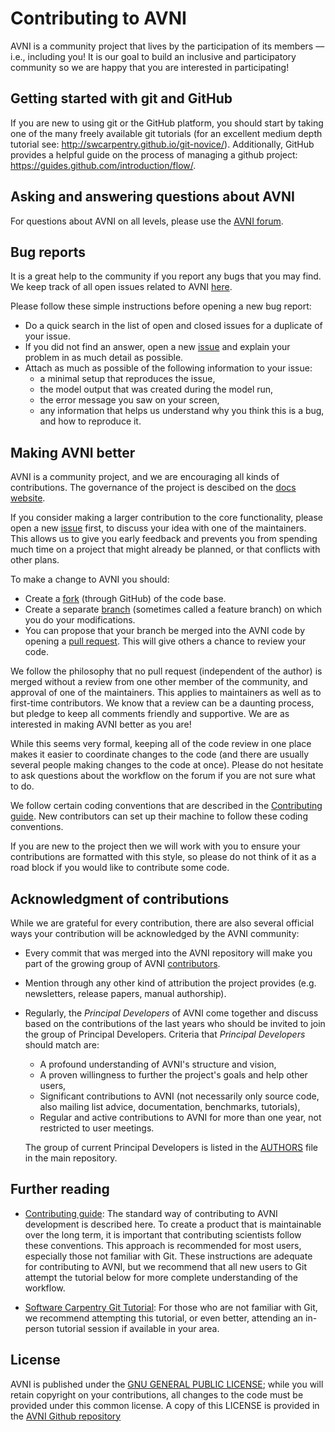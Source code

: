 # Contributing to AVNI
AVNI is a community project that lives by the participation of its
members — i.e., including you! It is our goal to build an inclusive
and participatory community so we are happy that you are interested in
participating!

## Getting started with git and GitHub
If you are new to using git or the GitHub platform, you should start by taking one of the many freely available git tutorials (for an excellent medium depth tutorial see: http://swcarpentry.github.io/git-novice/). Additionally, GitHub provides a helpful
guide on the process of managing a github project: https://guides.github.com/introduction/flow/.

## Asking and answering questions about AVNI
For questions about AVNI on all levels, please use the
[AVNI forum](https://github.com/globalseismology/avni/discussions).

## Bug reports
It is a great help to the community if you report any bugs that you
may find. We keep track of all open issues related to AVNI
[here](https://github.com/globalseismology/avni/issues).

Please follow these simple instructions before opening a new bug report:

- Do a quick search in the list of open and closed issues for a duplicate of
  your issue.
- If you did not find an answer, open a new
  [issue](https://github.com/globalseismology/avni/issues/new) and explain your
  problem in as much detail as possible.
- Attach as much as possible of the following information to your issue:
  - a minimal setup that reproduces the issue,
  - the model output that was created during the model run,
  - the error message you saw on your screen,
  - any information that helps us understand why you think this is a bug, and
    how to reproduce it.

## Making AVNI better
AVNI is a community project, and we are encouraging all kinds of
contributions. The governance of the project is descibed on the [docs website](https://avni.globalseismology.org/stable/overview/governance.html).


If you consider making a larger contribution to the core functionality, please
open a new [issue](https://github.com/globalseismology/avni/issues/new)
first, to discuss your idea with one of the maintainers. This allows us to give
you early feedback and prevents you from spending much time on a project that
might already be planned, or that conflicts with other plans.

To make a change to AVNI you should:
- Create a
[fork](https://guides.github.com/activities/forking/#fork) (through GitHub) of
the code base.
- Create a separate
[branch](https://guides.github.com/introduction/flow/) (sometimes called a
feature branch) on which you do your modifications.
- You can propose that your branch be merged into the AVNI
code by opening a [pull request](https://guides.github.com/introduction/flow/).
This will give others a chance to review your code.

We follow the philosophy that no pull request (independent of the author) is
merged without a review from one other member of the community, and approval of
one of the maintainers. This applies to maintainers as well as to first-time
contributors. We know that a review can be a daunting process, but pledge to
keep all comments friendly and supportive. We are as
interested in making AVNI better as you are!

While this seems very formal, keeping all of the code review in one place makes
it easier to coordinate changes to the code (and there are usually several
people making changes to the code at once). Please do not hesitate to ask
questions about the workflow on the forum if you are not sure what to do.

We follow certain coding conventions that are described in the [Contributing guide](https://avni.globalseismology.org/stable/overview/contributing.html).
New contributors can set up their machine
to follow these coding conventions.

If you are new to the project then we will work with you to ensure your
contributions are formatted with this style, so please do not think of it as a
road block if you would like to contribute some code.

## Acknowledgment of contributions
While we are grateful for every contribution, there are also several official
ways your contribution will be acknowledged by the AVNI community:
- Every commit that was merged into the AVNI repository will make you part of
  the growing group of AVNI
  [contributors](https://github.com/globalseismology/avni/graphs/contributors).
- Mention through any other kind of attribution the project provides (e.g. newsletters, release papers, manual authorship).
- Regularly, the *Principal Developers* of AVNI come together and discuss based
  on the contributions of the last years who should be invited to join the
  group of Principal Developers. Criteria that *Principal Developers* should
  match are:

  - A profound understanding of AVNI's structure and vision,
  - A proven willingness to further the project's goals and help other users,
  - Significant contributions to AVNI (not necessarily only source code,
    also mailing list advice, documentation, benchmarks, tutorials),
  - Regular and active contributions to AVNI for more than one year,
    not restricted to user meetings.

  The group of current Principal Developers is listed in the [AUTHORS](AUTHORS)
  file in the main repository.

## Further reading

- [Contributing guide](https://avni.globalseismology.org/stable/overview/contributing.html): The standard way of contributing to AVNI development is described here. To create a product that is maintainable over the long term, it is important that contributing scientists follow these conventions. This approach is recommended for most users, especially those not familiar with Git. These instructions are adequate for contributing to AVNI, but we recommend that all new users to Git attempt the tutorial below for more complete understanding of the workflow.

- [Software Carpentry Git Tutorial](https://swcarpentry.github.io/git-novice/index.html): For those who are not familiar with Git, we recommend attempting this tutorial, or even better, attending an in-person tutorial session if available in your area.

## License
AVNI is published under the [GNU GENERAL PUBLIC LICENSE](https://www.gnu.org/licenses/gpl-3.0.en.html); while you
will retain copyright on your contributions, all changes to the code
must be provided under this common license. A copy of this LICENSE is provided in the [AVNI Github repository](https://github.com/globalseismology/avni/blob/main/LICENSE)